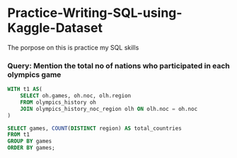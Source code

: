 # Practice-Writing-SQL-using-Kaggle-Dataset
The porpose on this is practice my SQL skills 


### Query: Mention the total no of nations who participated in each olympics game
```SQL
WITH t1 AS(
	SELECT oh.games, oh.noc, olh.region
	FROM olympics_history oh
	JOIN olympics_history_noc_region olh ON olh.noc = oh.noc
)

SELECT games, COUNT(DISTINCT region) AS total_countries
FROM t1
GROUP BY games
ORDER BY games;
